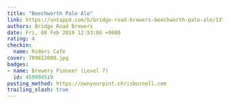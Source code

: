 ```yaml
---
title: "Beechworth Pale Ale"
link: https://untappd.com/b/bridge-road-brewers-beechworth-pale-ale/13726
authors: Bridge Road Brewers
date: Fri, 08 Feb 2019 12:53:06 +0000
rating: 4
checkin:
  name: Riders Cafe
cover: 709822088.jpg
badges:
- name: Brewery Pioneer (Level 7)
  id: 459994519
posting_method: https://ownyourpint.chrisburnell.com
trailing_slash: true
---
```

